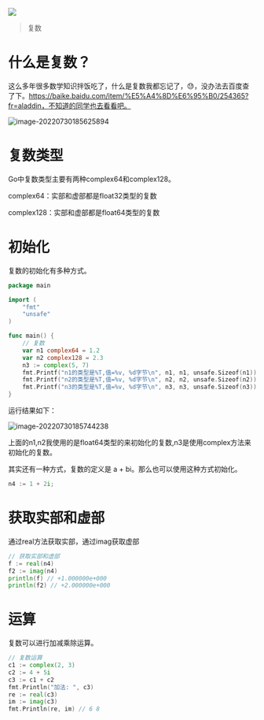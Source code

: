 ![](https://itlab1024-1256529903.cos.ap-beijing.myqcloud.com/202207281322806.png)

> 复数

# 什么是复数？

这么多年很多数学知识拌饭吃了，什么是复数我都忘记了，😓，没办法去百度查了下。https://baike.baidu.com/item/%E5%A4%8D%E6%95%B0/254365?fr=aladdin，不知道的同学也去看看吧。

![image-20220730185625894](https://itlab1024-1256529903.cos.ap-beijing.myqcloud.com/202207301856311.png)

# 复数类型

Go中复数类型主要有两种complex64和complex128。

complex64：实部和虚部都是float32类型的复数

complex128：实部和虚部都是float64类型的复数

# 初始化

复数的初始化有多种方式。

```go
package main

import (
	"fmt"
	"unsafe"
)

func main() {
	// 复数
	var n1 complex64 = 1.2
	var n2 complex128 = 2.3
	n3 := complex(5, 7)
	fmt.Printf("n1的类型是%T,值=%v, %d字节\n", n1, n1, unsafe.Sizeof(n1))
	fmt.Printf("n2的类型是%T,值=%v, %d字节\n", n2, n2, unsafe.Sizeof(n2))
	fmt.Printf("n3的类型是%T,值=%v, %d字节\n", n3, n3, unsafe.Sizeof(n3))
}
```

运行结果如下：

![image-20220730185744238](https://itlab1024-1256529903.cos.ap-beijing.myqcloud.com/202207301857323.png)

上面的n1,n2我使用的是float64类型的来初始化的复数,n3是使用complex方法来初始化的复数。

其实还有一种方式，复数的定义是 a + bi。那么也可以使用这种方式初始化。

```go
n4 := 1 + 2i;
```

# 获取实部和虚部



通过real方法获取实部，通过imag获取虚部

```go
// 获取实部和虚部
f := real(n4)
f2 := imag(n4)
println(f) // +1.000000e+000
println(f2) // +2.000000e+000
```

# 运算



复数可以进行加减乘除运算。

```go
// 复数运算
c1 := complex(2, 3)
c2 := 4 + 5i
c3 := c1 + c2
fmt.Println("加法: ", c3)
re := real(c3)
im := imag(c3)
fmt.Println(re, im) // 6 8
```

